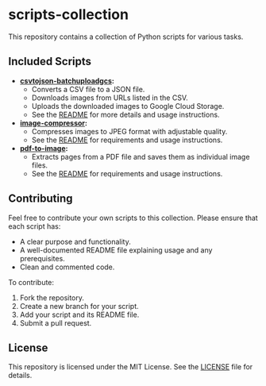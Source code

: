 # scripts-collection

This repository contains a collection of Python scripts for various tasks.

## Included Scripts

- **[csvtojson-batchuploadgcs](./csvtojson-batchuploadgcs):**
    - Converts a CSV file to a JSON file.
    - Downloads images from URLs listed in the CSV.
    - Uploads the downloaded images to Google Cloud Storage.
    - See the [README](./csvtojson-batchuploadgcs/README.md) for more details and usage instructions.
- **[image-compressor](./image-compressor):**
    - Compresses images to JPEG format with adjustable quality.
    - See the [README](./image-compressor/README.md) for requirements and usage instructions.
- **[pdf-to-image](./pdf-to-image):**
    - Extracts pages from a PDF file and saves them as individual image files.
    - See the [README](./pdf-to-image/README.md) for requirements and usage instructions.

## Contributing

Feel free to contribute your own scripts to this collection. Please ensure that each script has:

- A clear purpose and functionality.
- A well-documented README file explaining usage and any prerequisites.
- Clean and commented code.

To contribute:

1. Fork the repository.
2. Create a new branch for your script.
3. Add your script and its README file.
4. Submit a pull request.

## License

This repository is licensed under the MIT License. See the [LICENSE](./LICENSE) file for details. 
